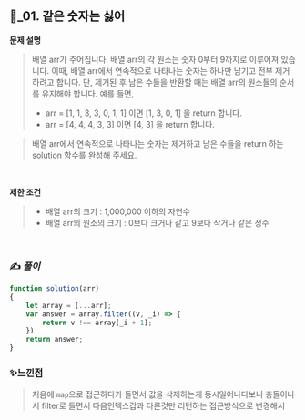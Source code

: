 ## 🔎_01. 같은 숫자는 싫어
<b>문제 설명</b>
</br>
> 배열 arr가 주어집니다. 배열 arr의 각 원소는 숫자 0부터 9까지로 이루어져 있습니다. 이때, 배열 arr에서 연속적으로 나타나는 숫자는 하나만 남기고 전부 제거하려고 합니다. 단, 제거된 후 남은 수들을 반환할 때는 배열 arr의 원소들의 순서를 유지해야 합니다. 예를 들면,
>- arr = [1, 1, 3, 3, 0, 1, 1] 이면 [1, 3, 0, 1] 을 return 합니다.
>- arr = [4, 4, 4, 3, 3] 이면 [4, 3] 을 return 합니다.</br>

> 배열 arr에서 연속적으로 나타나는 숫자는 제거하고 남은 수들을 return 하는 solution 함수를 완성해 주세요.

</br>

<b>제한 조건</b>
>- 배열 arr의 크기 : 1,000,000 이하의 자연수
>- 배열 arr의 원소의 크기 : 0보다 크거나 같고 9보다 작거나 같은 정수

<br>

### ✍️ _풀이_

```js
function solution(arr)
{
    let array = [...arr];
    var answer = array.filter((v, _i) => {
        return v !== array[_i + 1];
    })
    return answer;
}
```


### ✨느낀점
> 처음에 `map`으로 접근하다가 돌면서 값을 삭제하는게 동시일어나다보니 충돌이나서 filter로 돌면서 다음인덱스갑과 다른것만 리턴하는 접근방식으로 변경해서 
